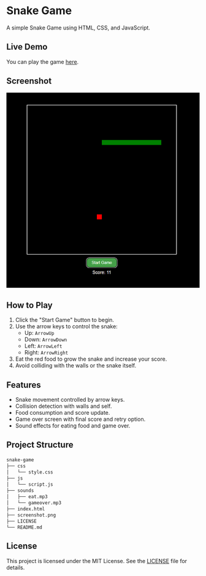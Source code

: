 # Snake Game

A simple Snake Game using HTML, CSS, and JavaScript.

## Live Demo

You can play the game [here](https://pakkid.github.io/snake).

## Screenshot

![Screenshot](screenshot.png)

## How to Play

1. Click the "Start Game" button to begin.
2. Use the arrow keys to control the snake:
   - Up: `ArrowUp`
   - Down: `ArrowDown`
   - Left: `ArrowLeft`
   - Right: `ArrowRight`
3. Eat the red food to grow the snake and increase your score.
4. Avoid colliding with the walls or the snake itself.

## Features

- Snake movement controlled by arrow keys.
- Collision detection with walls and self.
- Food consumption and score update.
- Game over screen with final score and retry option.
- Sound effects for eating food and game over.

## Project Structure

```
snake-game
├── css
│   └── style.css
├── js
│   └── script.js
├── sounds
│   ├── eat.mp3
│   └── gameover.mp3
├── index.html
├── screenshot.png
├── LICENSE
└── README.md
```

## License

This project is licensed under the MIT License. See the [LICENSE](LICENSE) file for details.